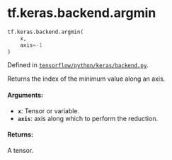 <div itemscope itemtype="http://developers.google.com/ReferenceObject">
<meta itemprop="name" content="tf.keras.backend.argmin" />
<meta itemprop="path" content="Stable" />
</div>

# tf.keras.backend.argmin

``` python
tf.keras.backend.argmin(
    x,
    axis=-1
)
```



Defined in [`tensorflow/python/keras/backend.py`](/code/stable/tensorflow/python/keras/backend.py).

Returns the index of the minimum value along an axis.

#### Arguments:

* <b>`x`</b>: Tensor or variable.
* <b>`axis`</b>: axis along which to perform the reduction.


#### Returns:

A tensor.